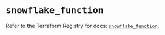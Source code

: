 # `snowflake_function`

Refer to the Terraform Registry for docs: [`snowflake_function`](https://registry.terraform.io/providers/snowflake-labs/snowflake/0.98.0/docs/resources/function).
